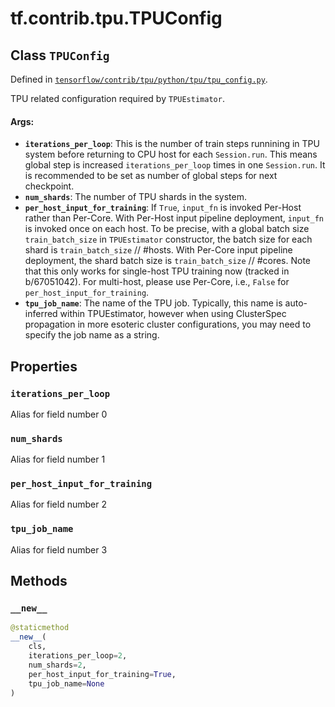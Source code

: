 <div itemscope itemtype="http://developers.google.com/ReferenceObject">
<meta itemprop="name" content="tf.contrib.tpu.TPUConfig" />
<meta itemprop="property" content="iterations_per_loop"/>
<meta itemprop="property" content="num_shards"/>
<meta itemprop="property" content="per_host_input_for_training"/>
<meta itemprop="property" content="tpu_job_name"/>
<meta itemprop="property" content="__new__"/>
</div>

# tf.contrib.tpu.TPUConfig

## Class `TPUConfig`





Defined in [`tensorflow/contrib/tpu/python/tpu/tpu_config.py`](https://www.tensorflow.org/code/tensorflow/contrib/tpu/python/tpu/tpu_config.py).

TPU related configuration required by `TPUEstimator`.

#### Args:

* <b>`iterations_per_loop`</b>: This is the number of train steps runnining in TPU
    system before returning to CPU host for each `Session.run`. This means
    global step is increased `iterations_per_loop` times in one `Session.run`.
    It is recommended to be set as number of global steps for next checkpoint.
* <b>`num_shards`</b>: The number of TPU shards in the system.
* <b>`per_host_input_for_training`</b>: If `True`, `input_fn` is invoked Per-Host
    rather than Per-Core. With Per-Host input pipeline deployment, `input_fn`
    is invoked once on each host. To be precise, with a global batch size
    `train_batch_size` in `TPUEstimator` constructor, the batch size for each
    shard is `train_batch_size` // #hosts. With Per-Core input pipeline
    deployment, the shard batch size is `train_batch_size` // #cores.  Note
    that this only works for single-host TPU training now (tracked in
    b/67051042). For multi-host, please use Per-Core, i.e., `False` for
    `per_host_input_for_training`.
* <b>`tpu_job_name`</b>: The name of the TPU job. Typically, this name is auto-inferred
    within TPUEstimator, however when using ClusterSpec propagation in more
    esoteric cluster configurations, you may need to specify the job name as a
    string.

## Properties

<h3 id="iterations_per_loop"><code>iterations_per_loop</code></h3>

Alias for field number 0

<h3 id="num_shards"><code>num_shards</code></h3>

Alias for field number 1

<h3 id="per_host_input_for_training"><code>per_host_input_for_training</code></h3>

Alias for field number 2

<h3 id="tpu_job_name"><code>tpu_job_name</code></h3>

Alias for field number 3



## Methods

<h3 id="__new__"><code>__new__</code></h3>

``` python
@staticmethod
__new__(
    cls,
    iterations_per_loop=2,
    num_shards=2,
    per_host_input_for_training=True,
    tpu_job_name=None
)
```





